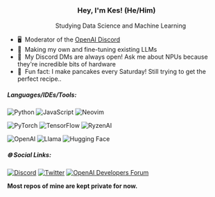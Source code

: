 ### <p align="center"> Hey, I'm Kes! (He/Him)</p>

<p align="center">
  <img src="https://media.tenor.com/4nqosyU76HsAAAAC/cat-groove.gif" width="15px">
  Studying Data Science and Machine Learning
</p>

- 🖥️ &nbsp;Moderator of the [OpenAI Discord](https://discord.gg/openai)
- 🤖 &nbsp;Making my own and fine-tuning existing LLMs
- 💬 &nbsp;My Discord DMs are always open! Ask me about NPUs because they're incredible bits of hardware
- 🥞 &nbsp;Fun fact: I make pancakes every Saturday! Still trying to get the perfect recipe..

##### Languages/IDEs/Tools:

![Python](https://img.shields.io/badge/-Python-black?style=flat-square&logo=python)
![JavaScript](https://img.shields.io/badge/-JavaScript-black?style=flat-square&logo=javascript)
![Neovim](https://img.shields.io/badge/-Neovim-black?style=flat-square&logo=neovim)

![PyTorch](https://img.shields.io/badge/-PyTorch-black?style=flat-square&logo=pytorch)
![TensorFlow](https://img.shields.io/badge/-TensorFlow-black?style=flat-square&logo=tensorflow)
![RyzenAI](https://img.shields.io/badge/-RyzenAI-black?style=flat-square&logo=amd)

![OpenAI](https://img.shields.io/badge/-OpenAI-black?style=flat-square&logo=openai)
![Llama](https://img.shields.io/badge/-Llama-black?style=flat-square&logo=meta)
![Hugging Face](https://img.shields.io/badge/-Hugging%20Face-black?style=flat-square&logo=huggingface)

##### 🌐 Social Links:

[![Discord](https://img.shields.io/badge/-Discord-424549?style=flat-square&logo=discord)](https://discord.com/users/539468067923820546)
[![Twitter](https://img.shields.io/badge/-Twitter-424549?style=flat-square&logo=X)](https://twitter.com/yoimnotkesku)
[![OpenAI Developers Forum](https://img.shields.io/badge/OpenAI-424549?style=flat-square&logo=openai)](https://community.openai.com/u/kesku)

**Most repos of mine are kept private for now.**
